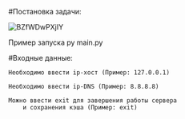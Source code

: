 #Постановка задачи:

![BZfWDwPXjIY](https://user-images.githubusercontent.com/55377473/120493299-4733eb00-c3d4-11eb-91c9-dd47d81ecdd3.jpg)

Пример запуска py main.py

#Входные данные:
	
	Необходимо ввести ip-хост (Пример: 127.0.0.1)

	Необходимо ввести ip-DNS (Пример: 8.8.8.8)

	Можно ввести exit для завершения работы сервера
		и сохранения кэша (Пример: exit)
